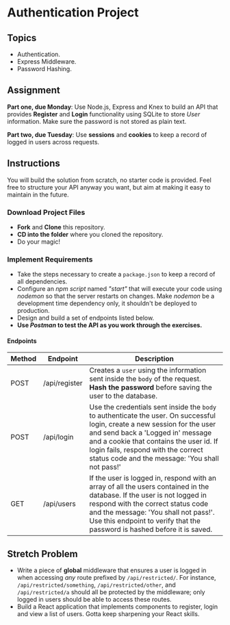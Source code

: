 # Authentication Project

## Topics

- Authentication.
- Express Middleware.
- Password Hashing.

## Assignment

**Part one, due Monday**: Use Node.js, Express and Knex to build an API that provides **Register** and **Login** functionality using SQLite to store _User_ information. Make sure the password is not stored as plain text.

**Part two, due Tuesday**: Use **sessions** and **cookies** to keep a record of logged in users across requests.

## Instructions

You will build the solution from scratch, no starter code is provided. Feel free to structure your API anyway you want, but aim at making it easy to maintain in the future.

### Download Project Files

- **Fork** and **Clone** this repository.
- **CD into the folder** where you cloned the repository.
- Do your magic!

### Implement Requirements

- Take the steps necessary to create a `package.json` to keep a record of all dependencies.
- Configure an _npm script_ named _"start"_ that will execute your code using _nodemon_ so that the server restarts on changes. Make _nodemon_ be a development time dependency only, it shouldn't be deployed to production.
- Design and build a set of endpoints listed below.
- **Use _Postman_ to test the API as you work through the exercises.**

#### Endpoints

| Method | Endpoint      | Description                                                                                                                                                                                                                                                                                 |
| ------ | ------------- | ------------------------------------------------------------------------------------------------------------------------------------------------------------------------------------------------------------------------------------------------------------------------------------------- |
| POST   | /api/register | Creates a `user` using the information sent inside the `body` of the request. **Hash the password** before saving the user to the database.                                                                                                                                                 |
| POST   | /api/login    | Use the credentials sent inside the `body` to authenticate the user. On successful login, create a new session for the user and send back a 'Logged in' message and a cookie that contains the user id. If login fails, respond with the correct status code and the message: 'You shall not pass!' |
| GET    | /api/users    | If the user is logged in, respond with an array of all the users contained in the database. If the user is not logged in respond with the correct status code and the message: 'You shall not pass!'. Use this endpoint to verify that the password is hashed before it is saved.            |

## Stretch Problem

- Write a piece of **global** middleware that ensures a user is logged in when accessing _any_ route prefixed by `/api/restricted/`. For instance, `/api/restricted/something`, `/api/restricted/other`, and `/api/restricted/a` should all be protected by the middleware; only logged in users should be able to access these routes.
- Build a React application that implements components to register, login and view a list of users. Gotta keep sharpening your React skills.
